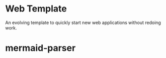 # Web Template
An evolving template to quickly start new web applications without redoing work.
# mermaid-parser
